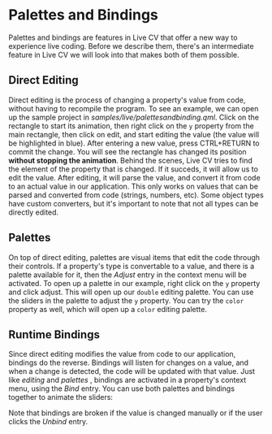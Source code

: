 # Palettes and Bindings

Palettes and bindings are features in Live CV that offer a new way to experience live coding. Before we describe them,
there's an intermediate feature in Live CV we will look into that makes both of them possible.

## Direct Editing

Direct editing is the process of changing a property's value from code, without having to recompile the program. To see an
example, we can open up the sample project in _samples/live/palettesandbinding.qml_. Click on the rectangle to start
its animation, then right click on the `y` property from the main rectangle, then click on edit, and start editing the
value (the value will be highlighted in blue). After entering a new value, press CTRL+RETURN to commit the change. You
will see the rectangle has changed its position **without stopping the animation**. Behind the scenes, Live CV tries
to find the element of the property that is changed. If it succeds, it will allow us to edit the value. After editing,
it will parse the value, and convert it from code to an actual value in our application.
This only works on values that can be parsed and converted from code (strings, numbers, etc).
Some object types have custom converters, but it's important to note that not all types can be directly edited.


## Palettes

On top of direct editing, palettes are visual items that edit the code through their controls. If a property's type is
convertable to a value, and there is a palette available for it, then the _Adjust_ entry in the context menu will be
activated. To open up a palette in our example, right click on the `y` property and click adjust. This will open up
our `double` editing palette. You can use the sliders in the palette to adjust the `y` property. You can try
the `color` property as well, which will open up a `color` editing palette.

## Runtime Bindings

Since direct editing modifies the value from code to our application, bindings do the reverse. Bindings
will listen for changes on a value, and when a change is detected, the code will be updated with that value. Just like
_editing_ and _palettes_ , bindings are activated in a property's context menu, using the _Bind_ entry.
You can use both palettes and bindings together to animate the sliders:


Note that bindings are broken if the value is changed manually or if the user clicks the _Unbind_ entry.
